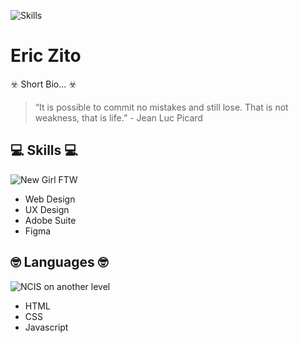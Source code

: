 ![Skills](https://media.giphy.com/media/l0amJzVHIAfl7jMDos/giphy.gif)





# Eric Zito

☣️ Short Bio... ☣️

> “It is possible to commit no mistakes and still lose. That is not weakness, that is life.” - Jean Luc Picard

## 💻 Skills 💻
![New Girl FTW](https://media.giphy.com/media/uf0EYGcobAity/giphy.gif)
* Web Design
* UX Design
* Adobe Suite
* Figma

## 🤓 Languages 🤓
![NCIS on another level](https://media.giphy.com/media/yUlFNRDWVfxCM/giphy.gif)
* HTML
* CSS
* Javascript
